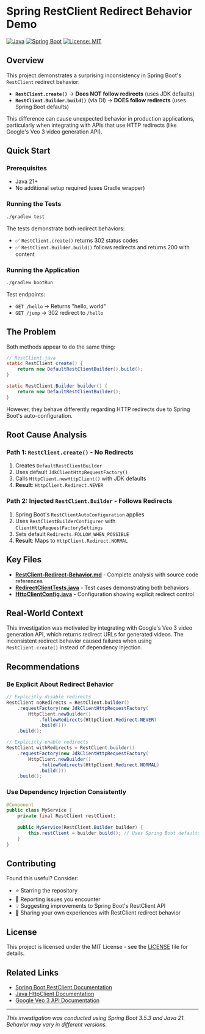 # Spring RestClient Redirect Behavior Demo

[![Java](https://img.shields.io/badge/Java-21-orange.svg)](https://openjdk.java.net/projects/jdk/21/)
[![Spring Boot](https://img.shields.io/badge/Spring%20Boot-3.5.3-brightgreen.svg)](https://spring.io/projects/spring-boot)
[![License: MIT](https://img.shields.io/badge/License-MIT-yellow.svg)](https://opensource.org/licenses/MIT)

## Overview

This project demonstrates a surprising inconsistency in Spring Boot's `RestClient` redirect behavior:

- **`RestClient.create()`** → **Does NOT follow redirects** (uses JDK defaults)
- **`RestClient.Builder.build()`** (via DI) → **DOES follow redirects** (uses Spring Boot defaults)

This difference can cause unexpected behavior in production applications, particularly when integrating with APIs that use HTTP redirects (like Google's Veo 3 video generation API).

## Quick Start

### Prerequisites
- Java 21+
- No additional setup required (uses Gradle wrapper)

### Running the Tests

```bash
./gradlew test
```

The tests demonstrate both redirect behaviors:
- ✅ `RestClient.create()` returns 302 status codes
- ✅ `RestClient.Builder.build()` follows redirects and returns 200 with content

### Running the Application

```bash
./gradlew bootRun
```

Test endpoints:
- `GET /hello` → Returns "hello, world"
- `GET /jump` → 302 redirect to `/hello`

## The Problem

Both methods appear to do the same thing:

```java
// RestClient.java
static RestClient create() {
    return new DefaultRestClientBuilder().build();
}

static RestClient.Builder builder() {
    return new DefaultRestClientBuilder();
}
```

However, they behave differently regarding HTTP redirects due to Spring Boot's auto-configuration.

## Root Cause Analysis

### Path 1: `RestClient.create()` - No Redirects
1. Creates `DefaultRestClientBuilder`
2. Uses default `JdkClientHttpRequestFactory()`
3. Calls `HttpClient.newHttpClient()` with JDK defaults
4. **Result**: `HttpClient.Redirect.NEVER`

### Path 2: Injected `RestClient.Builder` - Follows Redirects
1. Spring Boot's `RestClientAutoConfiguration` applies
2. Uses `RestClientBuilderConfigurer` with `ClientHttpRequestFactorySettings`
3. Sets default `Redirects.FOLLOW_WHEN_POSSIBLE`
4. **Result**: Maps to `HttpClient.Redirect.NORMAL`

## Key Files

- **[RestClient-Redirect-Behavior.md](RestClient-Redirect-Behavior.md)** - Complete analysis with source code references
- **[RedirectClientTests.java](src/test/java/com/example/redirectdemo/RedirectClientTests.java)** - Test cases demonstrating both behaviors
- **[HttpClientConfig.java](src/main/java/com/example/redirectdemo/HttpClientConfig.java)** - Configuration showing explicit redirect control

## Real-World Context

This investigation was motivated by integrating with Google's Veo 3 video generation API, which returns redirect URLs for generated videos. The inconsistent redirect behavior caused failures when using `RestClient.create()` instead of dependency injection.

## Recommendations

### Be Explicit About Redirect Behavior

```java
// Explicitly disable redirects
RestClient noRedirects = RestClient.builder()
    .requestFactory(new JdkClientHttpRequestFactory(
        HttpClient.newBuilder()
            .followRedirects(HttpClient.Redirect.NEVER)
            .build()))
    .build();

// Explicitly enable redirects  
RestClient withRedirects = RestClient.builder()
    .requestFactory(new JdkClientHttpRequestFactory(
        HttpClient.newBuilder()
            .followRedirects(HttpClient.Redirect.NORMAL)
            .build()))
    .build();
```

### Use Dependency Injection Consistently

```java
@Component
public class MyService {
    private final RestClient restClient;
    
    public MyService(RestClient.Builder builder) {
        this.restClient = builder.build(); // Uses Spring Boot defaults
    }
}
```

## Contributing

Found this useful? Consider:
- ⭐ Starring the repository
- 🐛 Reporting issues you encounter
- 💡 Suggesting improvements to Spring Boot's RestClient API
- 📝 Sharing your own experiences with RestClient redirect behavior

## License

This project is licensed under the MIT License - see the [LICENSE](LICENSE) file for details.

## Related Links

- [Spring Boot RestClient Documentation](https://docs.spring.io/spring-boot/docs/current/reference/html/io.html#io.rest-client)
- [Java HttpClient Documentation](https://docs.oracle.com/en/java/javase/21/docs/api/java.net.http/java/net/http/HttpClient.html)
- [Google Veo 3 API Documentation](https://ai.google.dev/gemini-api/docs/video)

---

*This investigation was conducted using Spring Boot 3.5.3 and Java 21. Behavior may vary in different versions.*